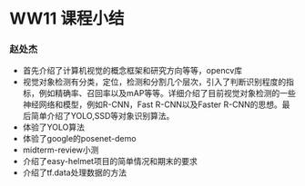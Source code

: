 # WW11 课程小结

### 赵处杰

- 首先介绍了计算机视觉的概念框架和研究方向等等，opencv库
- 视觉对象检测有分类，定位，检测和分割几个层次，引入了判断识别程度的指标，例如精确率、召回率以及mAP等等。详细介绍了目前视觉对象检测的一些神经网络和模型，例如R-CNN，Fast R-CNN以及Faster R-CNN的思想。最后简单介绍了YOLO,SSD等对象识别算法。
- 体验了YOLO算法
- 体验了google的posenet-demo
- midterm-review小测
- 介绍了easy-helmet项目的简单情况和期末的要求
- 介绍了tf.data处理数据的方法